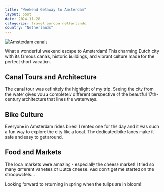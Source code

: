 ```yaml
---
title: "Weekend Getaway to Amsterdam"
layout: post
date: 2024-11-28
categories: travel europe netherlands
country: "Netherlands"
---
```


![Amsterdam canals](https://images.unsplash.com/photo-1534351590666-13e3e96b5017?w=800)

What a wonderful weekend escape to Amsterdam! This charming Dutch city with its famous canals, historic buildings, and vibrant culture made for the perfect short vacation.

## Canal Tours and Architecture

The canal tour was definitely the highlight of my trip. Seeing the city from the water gives you a completely different perspective of the beautiful 17th-century architecture that lines the waterways.

## Bike Culture

Everyone in Amsterdam rides bikes! I rented one for the day and it was such a fun way to explore the city like a local. The dedicated bike lanes make it safe and easy to get around.

## Food and Markets

The local markets were amazing - especially the cheese market! I tried so many different varieties of Dutch cheese. And don't get me started on the stroopwafels...

Looking forward to returning in spring when the tulips are in bloom!
